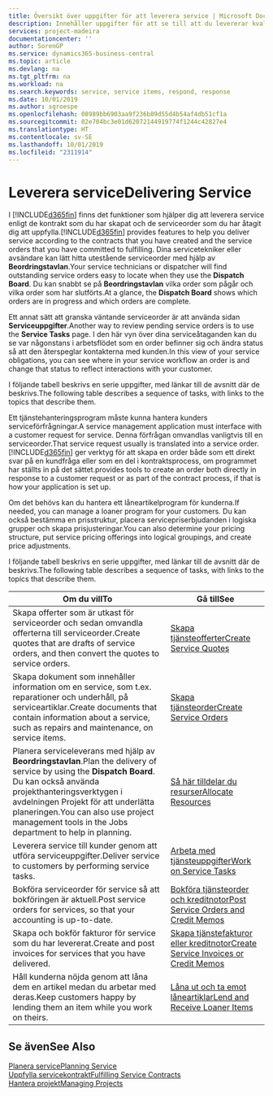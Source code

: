 ```yaml
---
title: Översikt över uppgifter för att leverera service | Microsoft Docs
description: Innehåller uppgifter för att se till att du levererar kvalitetsservice och lever upp till avtal med kunder.
services: project-madeira
documentationcenter: ''
author: SorenGP
ms.service: dynamics365-business-central
ms.topic: article
ms.devlang: na
ms.tgt_pltfrm: na
ms.workload: na
ms.search.keywords: service, service items, respond, response
ms.date: 10/01/2019
ms.author: sgroespe
ms.openlocfilehash: 08989bb6903aa9f236b89d55d4b54af4db51cf1a
ms.sourcegitcommit: 02e704bc3e01d62072144919774f1244c42827e4
ms.translationtype: HT
ms.contentlocale: sv-SE
ms.lasthandoff: 10/01/2019
ms.locfileid: "2311914"
---
```

# <a name="delivering-service"></a><span data-ttu-id="9c222-103">Leverera service</span><span class="sxs-lookup"><span data-stu-id="9c222-103">Delivering Service</span></span>
<span data-ttu-id="9c222-104">I [!INCLUDE[d365fin](includes/d365fin_md.md)] finns det funktioner som hjälper dig att leverera service enligt de kontrakt som du har skapat och de serviceorder som du har åtagit dig att uppfylla.</span><span class="sxs-lookup"><span data-stu-id="9c222-104">[!INCLUDE[d365fin](includes/d365fin_md.md)] provides features to help you deliver service according to the contracts that you have created and the service orders that you have committed to fulfilling.</span></span> <span data-ttu-id="9c222-105">Dina servicetekniker eller avsändare kan lätt hitta utestående serviceorder med hjälp av **Beordringstavlan**.</span><span class="sxs-lookup"><span data-stu-id="9c222-105">Your service technicians or dispatcher will find outstanding service orders easy to locate when they use the **Dispatch Board**.</span></span> <span data-ttu-id="9c222-106">Du kan snabbt se på **Beordringstavlan** vilka order som pågår och vilka order som har slutförts.</span><span class="sxs-lookup"><span data-stu-id="9c222-106">At a glance, the **Dispatch Board** shows which orders are in progress and which orders are complete.</span></span>  
  
<span data-ttu-id="9c222-107">Ett annat sätt att granska väntande serviceorder är att använda sidan **Serviceuppgifter**.</span><span class="sxs-lookup"><span data-stu-id="9c222-107">Another way to review pending service orders is to use the **Service Tasks** page.</span></span> <span data-ttu-id="9c222-108">I den här vyn över dina serviceåtaganden kan du se var någonstans i arbetsflödet som en order befinner sig och ändra status så att den återspeglar kontakterna med kunden.</span><span class="sxs-lookup"><span data-stu-id="9c222-108">In this view of your service obligations, you can see where in your service workflow an order is and change that status to reflect interactions with your customer.</span></span>  
  
<span data-ttu-id="9c222-109">I följande tabell beskrivs en serie uppgifter, med länkar till de avsnitt där de beskrivs.</span><span class="sxs-lookup"><span data-stu-id="9c222-109">The following table describes a sequence of tasks, with links to the topics that describe them.</span></span>   

<span data-ttu-id="9c222-110">Ett tjänstehanteringsprogram måste kunna hantera kunders serviceförfrågningar.</span><span class="sxs-lookup"><span data-stu-id="9c222-110">A service management application must interface with a customer request for service.</span></span> <span data-ttu-id="9c222-111">Denna förfrågan omvandlas vanligtvis till en serviceorder.</span><span class="sxs-lookup"><span data-stu-id="9c222-111">That service request usually is translated into a service order.</span></span> [!INCLUDE[d365fin](includes/d365fin_md.md)] <span data-ttu-id="9c222-112">ger verktyg för att skapa en order både som ett direkt svar på en kundfråga eller som en del i kontraktsprocess, om programmet har ställts in på det sättet.</span><span class="sxs-lookup"><span data-stu-id="9c222-112">provides tools to create an order both directly in response to a customer request or as part of the contract process, if that is how your application is set up.</span></span>  
  
<span data-ttu-id="9c222-113">Om det behövs kan du hantera ett låneartikelprogram för kunderna.</span><span class="sxs-lookup"><span data-stu-id="9c222-113">If needed, you can manage a loaner program for your customers.</span></span> <span data-ttu-id="9c222-114">Du kan också bestämma en prisstruktur, placera servicepriserbjudanden i logiska grupper och skapa prisjusteringar.</span><span class="sxs-lookup"><span data-stu-id="9c222-114">You can also determine your pricing structure, put service pricing offerings into logical groupings, and create price adjustments.</span></span>  
  
<span data-ttu-id="9c222-115">I följande tabell beskrivs en serie uppgifter, med länkar till de avsnitt där de beskrivs.</span><span class="sxs-lookup"><span data-stu-id="9c222-115">The following table describes a sequence of tasks, with links to the topics that describe them.</span></span>   
  
|<span data-ttu-id="9c222-116">**Om du vill**</span><span class="sxs-lookup"><span data-stu-id="9c222-116">**To**</span></span>|<span data-ttu-id="9c222-117">**Gå till**</span><span class="sxs-lookup"><span data-stu-id="9c222-117">**See**</span></span>|  
|------------|-------------|  
|<span data-ttu-id="9c222-118">Skapa offerter som är utkast för serviceorder och sedan omvandla offerterna till serviceorder.</span><span class="sxs-lookup"><span data-stu-id="9c222-118">Create quotes that are drafts of service orders, and then convert the quotes to service orders.</span></span>|[<span data-ttu-id="9c222-119">Skapa tjänsteofferter</span><span class="sxs-lookup"><span data-stu-id="9c222-119">Create Service Quotes</span></span>](service-how-to-create-service-quotes.md)|
|<span data-ttu-id="9c222-120">Skapa dokument som innehåller information om en service, som t.ex. reparationer och underhåll, på serviceartiklar.</span><span class="sxs-lookup"><span data-stu-id="9c222-120">Create documents that contain information about a service, such as repairs and maintenance, on service items.</span></span>|[<span data-ttu-id="9c222-121">Skapa tjänsteorder</span><span class="sxs-lookup"><span data-stu-id="9c222-121">Create Service Orders</span></span>](service-how-to-create-service-orders.md)|
|<span data-ttu-id="9c222-122">Planera serviceleverans med hjälp av **Beordringstavlan**.</span><span class="sxs-lookup"><span data-stu-id="9c222-122">Plan the delivery of service by using the **Dispatch Board**.</span></span> <span data-ttu-id="9c222-123">Du kan också använda projekthanteringsverktygen i avdelningen Projekt för att underlätta planeringen.</span><span class="sxs-lookup"><span data-stu-id="9c222-123">You can also use project management tools in the Jobs department to help in planning.</span></span>|[<span data-ttu-id="9c222-124">Så här tilldelar du resurser</span><span class="sxs-lookup"><span data-stu-id="9c222-124">Allocate Resources</span></span>](service-how-to-allocate-resources.md)|  
|<span data-ttu-id="9c222-125">Leverera service till kunder genom att utföra serviceuppgifter.</span><span class="sxs-lookup"><span data-stu-id="9c222-125">Deliver service to customers by performing service tasks.</span></span>|[<span data-ttu-id="9c222-126">Arbeta med tjänsteuppgifter</span><span class="sxs-lookup"><span data-stu-id="9c222-126">Work on Service Tasks</span></span>](service-how-to-work-on-service-tasks.md)|  
|<span data-ttu-id="9c222-127">Bokföra serviceorder för service så att bokföringen är aktuell.</span><span class="sxs-lookup"><span data-stu-id="9c222-127">Post service orders for services, so that your accounting is up-to-date.</span></span>|[<span data-ttu-id="9c222-128">Bokföra tjänsteorder och kreditnotor</span><span class="sxs-lookup"><span data-stu-id="9c222-128">Post Service Orders and Credit Memos</span></span>](service-how-to-post-service-orders.md)|  
|<span data-ttu-id="9c222-129">Skapa och bokför fakturor för service som du har levererat.</span><span class="sxs-lookup"><span data-stu-id="9c222-129">Create and post invoices for services that you have delivered.</span></span>|[<span data-ttu-id="9c222-130">Skapa tjänstefakturor eller kreditnotor</span><span class="sxs-lookup"><span data-stu-id="9c222-130">Create Service Invoices or Credit Memos</span></span>](service-how-create-invoices.md)|  
|<span data-ttu-id="9c222-131">Håll kunderna nöjda genom att låna dem en artikel medan du arbetar med deras.</span><span class="sxs-lookup"><span data-stu-id="9c222-131">Keep customers happy by lending them an item while you work on theirs.</span></span>| [<span data-ttu-id="9c222-132">Låna ut och ta emot låneartiklar</span><span class="sxs-lookup"><span data-stu-id="9c222-132">Lend and Receive Loaner Items</span></span>](service-how-to-lend-receive-loaners.md)|
  
## <a name="see-also"></a><span data-ttu-id="9c222-133">Se även</span><span class="sxs-lookup"><span data-stu-id="9c222-133">See Also</span></span>  
[<span data-ttu-id="9c222-134">Planera service</span><span class="sxs-lookup"><span data-stu-id="9c222-134">Planning Service</span></span>](service-plan-service.md)  
[<span data-ttu-id="9c222-135">Uppfylla servicekontrakt</span><span class="sxs-lookup"><span data-stu-id="9c222-135">Fulfilling Service Contracts</span></span>](service-fulfill-service-contracts.md)  
[<span data-ttu-id="9c222-136">Hantera projekt</span><span class="sxs-lookup"><span data-stu-id="9c222-136">Managing Projects</span></span>](projects-manage-projects.md)  
